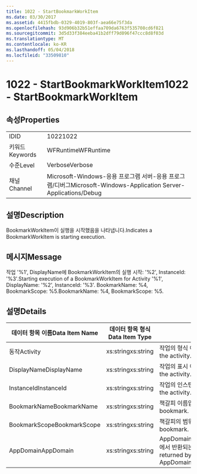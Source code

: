```yaml
---
title: 1022 - StartBookmarkWorkItem
ms.date: 03/30/2017
ms.assetid: 4415fbdb-0329-4019-803f-aea66e75f3da
ms.openlocfilehash: 93d906b32b51effaa709da6763f535708cd6f821
ms.sourcegitcommit: 3d5d33f384eeba41b2dff79d096f47ccc8d8f03d
ms.translationtype: MT
ms.contentlocale: ko-KR
ms.lasthandoff: 05/04/2018
ms.locfileid: "33509810"
---
```

# <a name="1022---startbookmarkworkitem"></a><span data-ttu-id="ea1f2-102">1022 - StartBookmarkWorkItem</span><span class="sxs-lookup"><span data-stu-id="ea1f2-102">1022 - StartBookmarkWorkItem</span></span>
## <a name="properties"></a><span data-ttu-id="ea1f2-103">속성</span><span class="sxs-lookup"><span data-stu-id="ea1f2-103">Properties</span></span>  
  
|||  
|-|-|  
|<span data-ttu-id="ea1f2-104">ID</span><span class="sxs-lookup"><span data-stu-id="ea1f2-104">ID</span></span>|<span data-ttu-id="ea1f2-105">1022</span><span class="sxs-lookup"><span data-stu-id="ea1f2-105">1022</span></span>|  
|<span data-ttu-id="ea1f2-106">키워드</span><span class="sxs-lookup"><span data-stu-id="ea1f2-106">Keywords</span></span>|<span data-ttu-id="ea1f2-107">WFRuntime</span><span class="sxs-lookup"><span data-stu-id="ea1f2-107">WFRuntime</span></span>|  
|<span data-ttu-id="ea1f2-108">수준</span><span class="sxs-lookup"><span data-stu-id="ea1f2-108">Level</span></span>|<span data-ttu-id="ea1f2-109">Verbose</span><span class="sxs-lookup"><span data-stu-id="ea1f2-109">Verbose</span></span>|  
|<span data-ttu-id="ea1f2-110">채널</span><span class="sxs-lookup"><span data-stu-id="ea1f2-110">Channel</span></span>|<span data-ttu-id="ea1f2-111">Microsoft-Windows-응용 프로그램 서버-응용 프로그램/디버그</span><span class="sxs-lookup"><span data-stu-id="ea1f2-111">Microsoft-Windows-Application Server-Applications/Debug</span></span>|  
  
## <a name="description"></a><span data-ttu-id="ea1f2-112">설명</span><span class="sxs-lookup"><span data-stu-id="ea1f2-112">Description</span></span>  
 <span data-ttu-id="ea1f2-113">BookmarkWorkItem이 실행을 시작했음을 나타냅니다.</span><span class="sxs-lookup"><span data-stu-id="ea1f2-113">Indicates a BookmarkWorkItem is starting execution.</span></span>  
  
## <a name="message"></a><span data-ttu-id="ea1f2-114">메시지</span><span class="sxs-lookup"><span data-stu-id="ea1f2-114">Message</span></span>  
 <span data-ttu-id="ea1f2-115">작업 '%1', DisplayName에 BookmarkWorkItem의 실행 시작: '%2', InstanceId: '%3'.</span><span class="sxs-lookup"><span data-stu-id="ea1f2-115">Starting execution of a BookmarkWorkItem for Activity '%1', DisplayName: '%2', InstanceId: '%3'.</span></span>  <span data-ttu-id="ea1f2-116">BookmarkName: %4, BookmarkScope: %5.</span><span class="sxs-lookup"><span data-stu-id="ea1f2-116">BookmarkName: %4, BookmarkScope: %5.</span></span>  
  
## <a name="details"></a><span data-ttu-id="ea1f2-117">설명</span><span class="sxs-lookup"><span data-stu-id="ea1f2-117">Details</span></span>  
  
|<span data-ttu-id="ea1f2-118">데이터 항목 이름</span><span class="sxs-lookup"><span data-stu-id="ea1f2-118">Data Item Name</span></span>|<span data-ttu-id="ea1f2-119">데이터 항목 형식</span><span class="sxs-lookup"><span data-stu-id="ea1f2-119">Data Item Type</span></span>|<span data-ttu-id="ea1f2-120">설명</span><span class="sxs-lookup"><span data-stu-id="ea1f2-120">Description</span></span>|  
|--------------------|--------------------|-----------------|  
|<span data-ttu-id="ea1f2-121">동작</span><span class="sxs-lookup"><span data-stu-id="ea1f2-121">Activity</span></span>|<span data-ttu-id="ea1f2-122">xs:string</span><span class="sxs-lookup"><span data-stu-id="ea1f2-122">xs:string</span></span>|<span data-ttu-id="ea1f2-123">작업의 형식 이름입니다.</span><span class="sxs-lookup"><span data-stu-id="ea1f2-123">The type name of the activity.</span></span>|  
|<span data-ttu-id="ea1f2-124">DisplayName</span><span class="sxs-lookup"><span data-stu-id="ea1f2-124">DisplayName</span></span>|<span data-ttu-id="ea1f2-125">xs:string</span><span class="sxs-lookup"><span data-stu-id="ea1f2-125">xs:string</span></span>|<span data-ttu-id="ea1f2-126">작업의 표시 이름입니다.</span><span class="sxs-lookup"><span data-stu-id="ea1f2-126">The display name of the activity.</span></span>|  
|<span data-ttu-id="ea1f2-127">InstanceId</span><span class="sxs-lookup"><span data-stu-id="ea1f2-127">InstanceId</span></span>|<span data-ttu-id="ea1f2-128">xs:string</span><span class="sxs-lookup"><span data-stu-id="ea1f2-128">xs:string</span></span>|<span data-ttu-id="ea1f2-129">작업의 인스턴스 ID입니다.</span><span class="sxs-lookup"><span data-stu-id="ea1f2-129">The instance id of the activity.</span></span>|  
|<span data-ttu-id="ea1f2-130">BookmarkName</span><span class="sxs-lookup"><span data-stu-id="ea1f2-130">BookmarkName</span></span>|<span data-ttu-id="ea1f2-131">xs:string</span><span class="sxs-lookup"><span data-stu-id="ea1f2-131">xs:string</span></span>|<span data-ttu-id="ea1f2-132">책갈피 이름입니다.</span><span class="sxs-lookup"><span data-stu-id="ea1f2-132">The name of the bookmark.</span></span>|  
|<span data-ttu-id="ea1f2-133">BookmarkScope</span><span class="sxs-lookup"><span data-stu-id="ea1f2-133">BookmarkScope</span></span>|<span data-ttu-id="ea1f2-134">xs:string</span><span class="sxs-lookup"><span data-stu-id="ea1f2-134">xs:string</span></span>|<span data-ttu-id="ea1f2-135">책갈피의 범위입니다.</span><span class="sxs-lookup"><span data-stu-id="ea1f2-135">The scope of the bookmark.</span></span>|  
|<span data-ttu-id="ea1f2-136">AppDomain</span><span class="sxs-lookup"><span data-stu-id="ea1f2-136">AppDomain</span></span>|<span data-ttu-id="ea1f2-137">xs:string</span><span class="sxs-lookup"><span data-stu-id="ea1f2-137">xs:string</span></span>|<span data-ttu-id="ea1f2-138">AppDomain.CurrentDomain.FriendlyName에서 반환되는 문자열입니다.</span><span class="sxs-lookup"><span data-stu-id="ea1f2-138">The string returned by AppDomain.CurrentDomain.FriendlyName.</span></span>|
